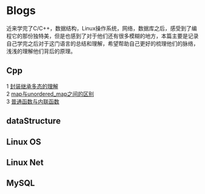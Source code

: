# Blogs 
近来学完了C/C++，数据结构，Linux操作系统，网络，数据库之后，感受到了编程它的那份独特美，但是也感到了对于他们还有很多模糊的地方，本篇主要是记录自己学完之后对于这门语言的总结和理解，希望帮助自己更好的梳理他们的脉络，浅浅的理解他们背后的原理。
## Cpp
1 [封装继承多态的理解](https://github.com/Lp700750/Blogs/blob/master/%E7%BB%A7%E6%89%BF%E5%B0%81%E8%A3%85%E5%A4%9A%E6%80%81%E7%90%86%E8%A7%A3.md)  
2 [map与unordered_map之间的区别](https://github.com/Lp700750/Blogs/blob/master/map%E4%B8%8Eunordered_map.md)  
3 [普通函数与内联函数](https://github.com/Lp700750/Blogs/blob/master/%E6%99%AE%E9%80%9A%E5%87%BD%E6%95%B0%E4%B8%8E%E7%B1%BB%E8%81%94%E5%87%BD%E6%95%B0.md) 
## dataStructure
## Linux OS
## Linux Net
## MySQL
